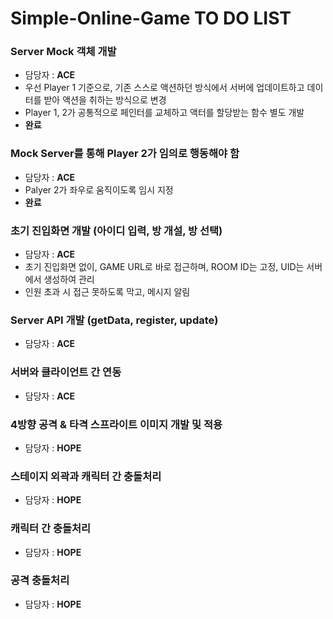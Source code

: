 # Simple-Online-Game TO DO LIST

### Server Mock 객체 개발
- 담당자 : **ACE**
- 우선 Player 1 기준으로, 기존 스스로 액션하던 방식에서 서버에 업데이트하고 데이터를 받아 액션을 취하는 방식으로 변경
- Player 1, 2가 공통적으로 페인터를 교체하고 액터를 할당받는 함수 별도 개발
- **완료**

### Mock Server를 통해 Player 2가 임의로 행동해야 함
- 담당자 : **ACE**
- Palyer 2가 좌우로 움직이도록 임시 지정
- **완료**

### 초기 진입화면 개발 (아이디 입력, 방 개설, 방 선택)
- 담당자 : **ACE**
- 초기 진입화면 없이, GAME URL로 바로 접근하며, ROOM ID는 고정, UID는 서버에서 생성하여 관리
- 인원 초과 시 접근 못하도록 막고, 메시지 알림

### Server API 개발 (getData, register, update)
- 담당자 : **ACE**

### 서버와 클라이언트 간 연동
- 담당자 : **ACE**

### 4방향 공격 & 타격 스프라이트 이미지 개발 및 적용
- 담당자 : **HOPE**

### 스테이지 외곽과 캐릭터 간 충돌처리
- 담당자 : **HOPE**

### 캐릭터 간 충돌처리
- 담당자 : **HOPE**

### 공격 충돌처리
- 담당자 : **HOPE**
